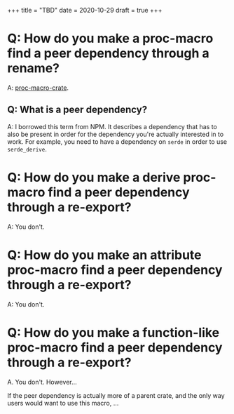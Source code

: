 +++
title = "TBD"
date = 2020-10-29
draft = true
+++

# Q: How do you make a proc-macro find a peer dependency through a rename?

A: [proc-macro-crate](https://crates.io/crates/proc-macro-crate).

## Q: What is a peer dependency?

A: I borrowed this term from NPM. It describes a dependency that has to also be
present in order for the dependency you're actually interested in to work. For
example, you need to have a dependency on `serde` in order to use
`serde_derive`.

# Q: How do you make a derive proc-macro find a peer dependency through a re-export?

A: You don't.

# Q: How do you make an attribute proc-macro find a peer dependency through a re-export?

A: You don't.

# Q: How do you make a function-like proc-macro find a peer dependency through a re-export?

A. You don't. However…

If the peer dependency is actually more of a parent crate, and the only way
users would want to use this macro, …
